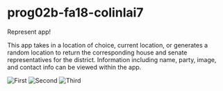 # prog02b-fa18-colinlai7

Represent app!

This app takes in a location of choice, current location, or generates a random location to return the corresponding house and senate representatives for the district. Information including name, party, image, and contact info can be viewed within the app.

![First](prog02b-fa18-colinlai7/readimages/mainrepresent.png?raw=true "Title")
![Second](prog02b-fa18-colinlai7/readimages/multiprep.png?raw=true "Title")
![Third](prog02b-fa18-colinlai7/readimages/detailview.png?raw=true "Title")
